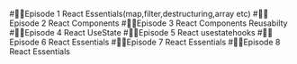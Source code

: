 #🚀🚀Episode 1 React Essentials(map,filter,destructuring,array etc)
#🚀🚀Episode 2 React Components
#🚀🚀Episode 3 React Components Reusabilty
#🚀🚀Episode 4 React UseState
#🚀🚀Episode 5 React usestatehooks
#🚀🚀Episode 6 React Essentials
#🚀🚀Episode 7 React Essentials
#🚀🚀Episode 8 React Essentials


